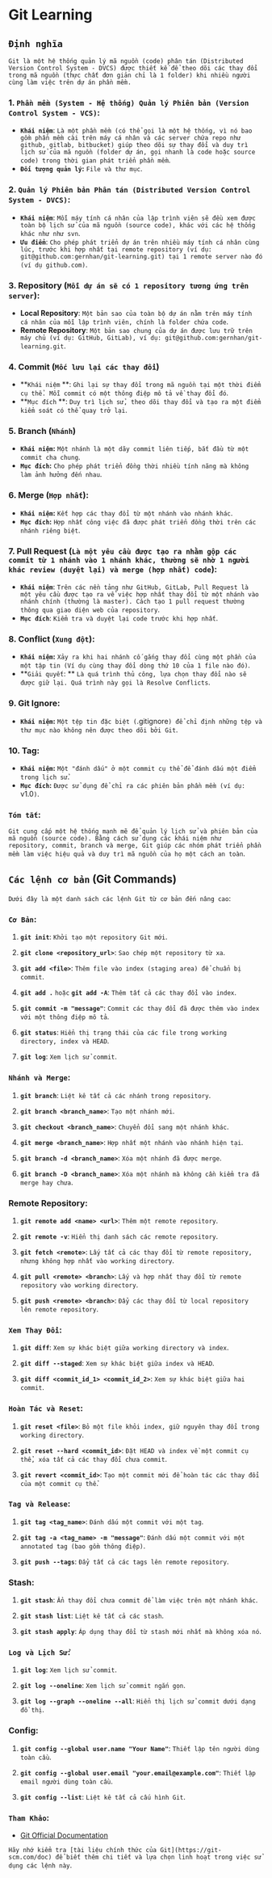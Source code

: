 # Git Learning

## `Định nghĩa`

`Git là một hệ thống quản lý mã nguồn (code) phân tán (Distributed Version Control System - DVCS) được thiết kế để theo dõi các thay đổi trong mã nguồn (thực chất đơn giản chỉ là 1 folder) khi nhiều người cùng làm việc trên dự án phần mềm.`

### 1. **`Phần mềm (System - Hệ thống) Quản lý Phiên bản (Version Control System - VCS)`:**

- **`Khái niệm`**: `Là một phần mềm (có thể gọi là một hệ thống, vì nó bao gồm phần mềm cài trên máy cá nhân và các server chứa repo như github, gitlab, bitbucket) giúp theo dõi sự thay đổi và duy trì lịch sử của mã nguồn (folder dự án, gọi nhanh là code hoặc source code) trong thời gian phát triển phần mềm`.
- **`Đối tượng quản lý`:** `File và thư mục`.

### 2. **`Quản lý Phiên bản Phân tán (Distributed Version Control System - DVCS)`:**

- **`Khái niệm`**:
  `Mỗi máy tính cá nhân của lập trình viên sẽ đều xem được toàn bộ lịch sử của mã nguồn (source code), khác với các hệ thống khác như như svn`.
- **`Ưu điểm`**:
  `Cho phép phát triển dự án trên nhiều máy tính cá nhân cùng lúc, trước khi hợp nhất tại remote repository (ví dụ: git@github.com:gernhan/git-learning.git) tại 1 remote server nào đó (ví dụ github.com)`.

### 3. **Repository (`Mỗi dự án sẽ có 1 repository tương ứng trên server`):**

- **Local Repository**: `Một bản sao của toàn bộ dự án nằm trên máy tính cá nhân của mỗi lập trình viên, chính là folder chứa code`.
- **Remote Repository**: `Một bản sao chung của dự án được lưu trữ trên máy chủ (ví dụ: GitHub, GitLab), ví dụ: git@github.com:gernhan/git-learning.git`.

### 4. **Commit (`Mốc lưu lại các thay đổi`)**

- \*\*`Khái niệm`
  \*\*: `Ghi lại sự thay đổi trong mã nguồn tại một thời điểm cụ thể. Mỗi commit có một thông điệp mô tả về thay đổi đó`.
- \*\*`Mục đích`
  \*\*: `Duy trì lịch sử, theo dõi thay đổi và tạo ra một điểm kiểm soát có thể quay trở lại`.

### 5. **Branch (`Nhánh`)**

- **`Khái niệm`:** `Một nhánh là một dãy commit liên tiếp, bắt đầu từ một commit cha chung`.
- **`Mục đích`:** `Cho phép phát triển đồng thời nhiều tính năng mà không làm ảnh hưởng đến nhau`.

### 6. **Merge (`Hợp nhất`):**

- **`Khái niệm`:** `Kết hợp các thay đổi từ một nhánh vào nhánh khác`.
- **`Mục đích`:** `Hợp nhất công việc đã được phát triển đồng thời trên các nhánh riêng biệt`.

### 7. **Pull Request** (`Là một yêu cầu được tạo ra nhằm gộp các commit từ 1 nhánh vào 1 nhánh khác, thường sẽ nhờ 1 người khác review (duyệt lại) và merge (hợp nhất) code`):

- **`Khái niệm`**: `Trên các nền tảng như GitHub, GitLab, Pull Request là một yêu cầu được tạo ra về việc hợp nhất thay đổi từ một nhánh vào nhánh chính (thường là master). Cách tạo 1 pull request thường thông qua giao diện web của repository`.
- **`Mục đích`**: `Kiểm tra và duyệt lại code trước khi hợp nhất`.

### 8. **Conflict (`Xung đột`):**

- **`Khái niệm`:** `Xảy ra khi hai nhánh cố gắng thay đổi cùng một phần của một tập tin (Ví dụ cùng thay đổi dòng thứ 10 của 1 file nào đó)`.
- \*\*`Giải quyết`:
  \*\* `Là quá trình thủ công, lựa chọn thay đổi nào sẽ được giữ lại. Quá trình này gọi là Resolve Conflicts`.

### 9. **Git Ignore:**

- **`Khái niệm`:** `Một tệp tin đặc biệt (`.gitignore`) để chỉ định những tệp và thư mục nào không nên được theo dõi bởi Git`.

### 10. **Tag:**

- **`Khái niệm`:** `Một "đánh dấu" ở một commit cụ thể để đánh dấu một điểm trong lịch sử`.
- **`Mục đích`:** `Được sử dụng để chỉ ra các phiên bản phần mềm (ví dụ: `v1.0`)`.

### `Tóm tắt`:

`Git cung cấp một hệ thống mạnh mẽ để quản lý lịch sử và phiên bản của mã nguồn (source code). Bằng cách sử dụng các khái niệm như repository, commit, branch và merge, Git giúp các nhóm phát triển phần mềm làm việc hiệu quả và duy trì mã nguồn của họ một cách an toàn`.

## `Các lệnh cơ bản` (Git Commands)

`Dưới đây là một danh sách các lệnh Git từ cơ bản đến nâng cao`:

### **`Cơ Bản`:**

1. **`git init`**: `Khởi tạo một repository Git mới`.

1. **`git clone <repository_url>`**: `Sao chép một repository từ xa`.

1. **`git add <file>`**: `Thêm file vào index (staging area) để chuẩn bị commit`.

1. **`git add .`** `hoặc` **`git add -A`**: `Thêm tất cả các thay đổi vào index`.

1. **`git commit -m "message"`**: `Commit các thay đổi đã được thêm vào index với một thông điệp mô tả`.

1. **`git status`**: `Hiển thị trạng thái của các file trong working directory, index và HEAD`.

1. **`git log`**: `Xem lịch sử commit`.

### **`Nhánh và Merge`:**

1. **`git branch`**: `Liệt kê tất cả các nhánh trong repository`.

1. **`git branch <branch_name>`**: `Tạo một nhánh mới`.

1. **`git checkout <branch_name>`**: `Chuyển đổi sang một nhánh khác`.

1. **`git merge <branch_name>`**: `Hợp nhất một nhánh vào nhánh hiện tại`.

1. **`git branch -d <branch_name>`**: `Xóa một nhánh đã được merge`.

1. **`git branch -D <branch_name>`**: `Xóa một nhánh mà không cần kiểm tra đã merge hay chưa`.

### **Remote Repository:**

1. **`git remote add <name> <url>`**: `Thêm một remote repository`.

1. **`git remote -v`**: `Hiển thị danh sách các remote repository`.

1. **`git fetch <remote>`**: `Lấy tất cả các thay đổi từ remote repository, nhưng không hợp nhất vào working directory`.

1. **`git pull <remote> <branch>`**: `Lấy và hợp nhất thay đổi từ remote repository vào working directory`.

1. **`git push <remote> <branch>`**: `Đẩy các thay đổi từ local repository lên remote repository`.

### **`Xem Thay Đổi`:**

1. **`git diff`**: `Xem sự khác biệt giữa working directory và index`.

1. **`git diff --staged`**: `Xem sự khác biệt giữa index và HEAD`.

1. **`git diff <commit_id_1> <commit_id_2>`**: `Xem sự khác biệt giữa hai commit`.

### **`Hoàn Tác và Reset`:**

1. **`git reset <file>`**: `Bỏ một file khỏi index, giữ nguyên thay đổi trong working directory`.

1. **`git reset --hard <commit_id>`**: `Đặt HEAD và index về một commit cụ thể, xóa tất cả các thay đổi chưa commit`.

1. **`git revert <commit_id>`**: `Tạo một commit mới để hoàn tác các thay đổi của một commit cụ thể`.

### **`Tag và Release`:**

1. **`git tag <tag_name>`**: `Đánh dấu một commit với một tag`.

1. **`git tag -a <tag_name> -m "message"`**: `Đánh dấu một commit với một annotated tag (bao gồm thông điệp)`.

1. **`git push --tags`**: `Đẩy tất cả các tags lên remote repository`.

### **Stash:**

1. **`git stash`**: `Ẩn thay đổi chưa commit để làm việc trên một nhánh khác`.

1. **`git stash list`**: `Liệt kê tất cả các stash`.

1. **`git stash apply`**: `Áp dụng thay đổi từ stash mới nhất mà không xóa nó`.

### **`Log và Lịch Sử`:**

1. **`git log`**: `Xem lịch sử commit`.

1. **`git log --oneline`**: `Xem lịch sử commit ngắn gọn`.

1. **`git log --graph --oneline --all`**: `Hiển thị lịch sử commit dưới dạng đồ thị`.

### **Config:**

1. **`git config --global user.name "Your Name"`**: `Thiết lập tên người dùng toàn cầu`.

1. **`git config --global user.email "your.email@example.com"`**: `Thiết lập email người dùng toàn cầu`.

1. **`git config --list`**: `Liệt kê tất cả cấu hình Git`.

### **`Tham Khảo`:**

- [Git Official Documentation](https://git-scm.com/doc)

`Hãy nhớ kiểm tra [tài liệu chính thức của Git](https://git-scm.com/doc) để biết thêm chi tiết và lựa chọn linh hoạt trong việc sử dụng các lệnh này`.

